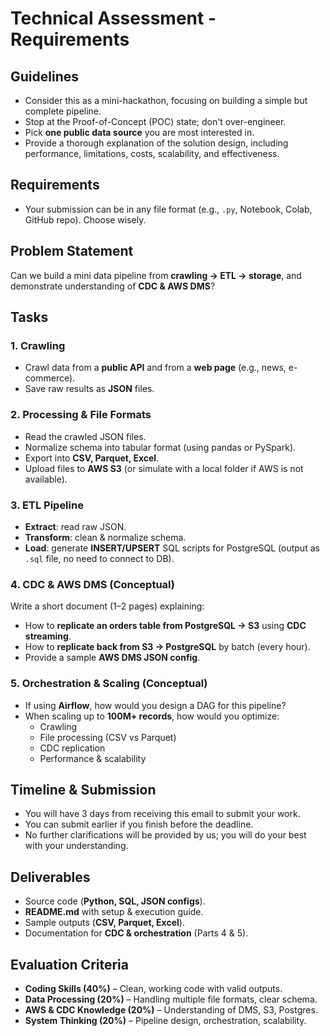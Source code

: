 # Technical Assessment - Requirements

## Guidelines
- Consider this as a mini-hackathon, focusing on building a simple but complete pipeline.  
- Stop at the Proof-of-Concept (POC) state; don't over-engineer.  
- Pick **one public data source** you are most interested in.  
- Provide a thorough explanation of the solution design, including performance, limitations, costs, scalability, and effectiveness.  

## Requirements
- Your submission can be in any file format (e.g., `.py`, Notebook, Colab, GitHub repo). Choose wisely.  

## Problem Statement
Can we build a mini data pipeline from **crawling → ETL → storage**, and demonstrate understanding of **CDC & AWS DMS**?  

## Tasks

### 1. Crawling
- Crawl data from a **public API** and from a **web page** (e.g., news, e-commerce).  
- Save raw results as **JSON** files.  

### 2. Processing & File Formats
- Read the crawled JSON files.  
- Normalize schema into tabular format (using pandas or PySpark).  
- Export into **CSV, Parquet, Excel**.  
- Upload files to **AWS S3** (or simulate with a local folder if AWS is not available).  

### 3. ETL Pipeline
- **Extract**: read raw JSON.  
- **Transform**: clean & normalize schema.  
- **Load**: generate **INSERT/UPSERT** SQL scripts for PostgreSQL (output as `.sql` file, no need to connect to DB).  

### 4. CDC & AWS DMS (Conceptual)
Write a short document (1–2 pages) explaining:  
- How to **replicate an orders table from PostgreSQL → S3** using **CDC streaming**.  
- How to **replicate back from S3 → PostgreSQL** by batch (every hour).  
- Provide a sample **AWS DMS JSON config**.  

### 5. Orchestration & Scaling (Conceptual)
- If using **Airflow**, how would you design a DAG for this pipeline?  
- When scaling up to **100M+ records**, how would you optimize:  
  - Crawling  
  - File processing (CSV vs Parquet)  
  - CDC replication  
  - Performance & scalability  

## Timeline & Submission
- You will have 3 days from receiving this email to submit your work.  
- You can submit earlier if you finish before the deadline.  
- No further clarifications will be provided by us; you will do your best with your understanding.  

## Deliverables
- Source code (**Python, SQL, JSON configs**).  
- **README.md** with setup & execution guide.  
- Sample outputs (**CSV, Parquet, Excel**).  
- Documentation for **CDC & orchestration** (Parts 4 & 5).  

## Evaluation Criteria
- **Coding Skills (40%)** – Clean, working code with valid outputs.  
- **Data Processing (20%)** – Handling multiple file formats, clear schema.  
- **AWS & CDC Knowledge (20%)** – Understanding of DMS, S3, Postgres.  
- **System Thinking (20%)** – Pipeline design, orchestration, scalability.  
